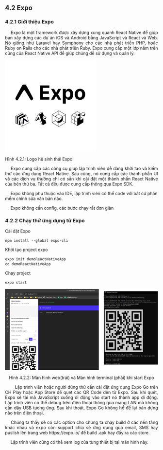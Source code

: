 ## **4.2 Expo**

### **4.2.1 Giới thiệu Expo**

<p style='text-align: justify;'>
&emsp;
Expo là một framework được xây dựng xung quanh React Native để giúp bạn xây dựng các dự án iOS và Android bằng JavaScript và React và Web.
Nó giống như Laravel hay Symphony cho các nhà phát triển PHP, hoặc Ruby on Rails cho các nhà phát triển Ruby. 
Expo cung cấp một lớp nằm trên cùng của React Native API để giúp chúng dễ sử dụng và quản lý.

</p

<center>
  <img width="300" src="https://github.com/datai999/thesis-document/blob/main/report/src/chapter_4_expo/img/expo.png?raw=true">
  <p>Hình 4.2.1: Logo hệ sinh thái Expo</p>
</center>

<p style='text-align: justify;'>
&emsp;
Expo cung cấp các công cụ giúp lập trình viên dễ dàng khởi tạo và kiểm thử các ứng dụng React Native. 
Sau cùng, nó cung cấp các thành phần UI và các dịch vụ thường chỉ có sẵn khi cài đặt một thành phần React Native của bên thứ ba. 
Tất cả đều được cung cấp thông qua Expo SDK.
</p

<p style='text-align: justify;'>
&emsp;
Expo không phụ thuộc vào IDE, lập trình viên có thể code với bất cứ phần mềm chỉnh sửa văn bản nào.
</p

<p style='text-align: justify;'>
&emsp;
Expo không cần config, các bước chạy rất đơn giản
</p

<div style="page-break-after: always;"></div>

### **4.2.2 Chạy thử ứng dụng từ Expo**

Cài đặt Expo

```
npm install --global expo-cli
```

Khởi tạo project expo

```
expo init demoReactNativeApp
cd demoReactNativeApp
```

Chạy project

```
expo start
```

<center>
  <img src="https://github.com/datai999/thesis-document/blob/main/report/src/chapter_4_expo/img/start.png?raw=true">
  <p>Hình 4.2.2: Màn hình web(trái) và Màn hình terminal (phải) khi start Expo</p>
</center>

<p style='text-align: justify;'>
&emsp;
&emsp;Lập trình viên hoặc người dùng thử cần cài đặt ứng dụng Expo Go trên CH Play hoặc App Store để quét các QR Code dến từ Expo.
Sau khi quét, Expo sẽ tải mã JavaScript xuống di động vào start nó thành app di động.
Lập trình viên có thể debug trên điện thoại thông qua mạng LAN mà không cần dây USB tương ứng.
Sau khi thoát, Expo Go không hề để lại bản dựng nào trên điện thoại.
</p>

<p style='text-align: justify;'>
&emsp;
Chúng ta thấy sẽ có các option cho chúng ta chạy build ở các nền tảng khác nhau và expo còn support chia sẽ ứng dụng qua email, SMS 
hay puslish lên trang web https://expo.io/ để build .apk hay đẩy ra các store.
</p>

<p style='text-align: justify;'>
&emsp;
Lập trình viên cũng có thể xem log của từng thiết bị tại màn hình này.
</p>

<div style="page-break-after: always;"></div>
